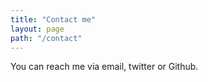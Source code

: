 ```yaml
---
title: "Contact me"
layout: page
path: "/contact"
---
```


You can reach me via email, twitter or Github.
